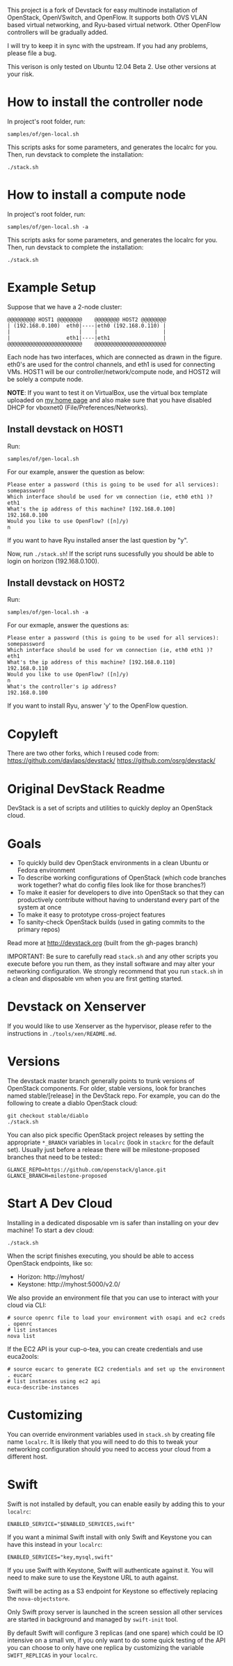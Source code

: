This project is a fork of Devstack for easy multinode installation of OpenStack,
OpenVSwitch, and OpenFlow. It supports both OVS VLAN based virtual networking,
and Ryu-based virtual network. Other OpenFlow controllers will be gradually
added.

I will try to keep it in sync with the upstream. If you had any problems, please
file a bug.

This verison is only tested on Ubuntu 12.04 Beta 2. Use other versions at your
risk.

# How to install the controller node

In project's root folder, run:

    samples/of/gen-local.sh

This scripts asks for some parameters, and generates the localrc for you. Then,
run devstack to complete the installation:

    ./stack.sh

# How to install a compute node

In project's root folder, run:

    samples/of/gen-local.sh -a

This scripts asks for some parameters, and generates the localrc for you. Then,
run devstack to complete the installation:

    ./stack.sh

# Example Setup

Suppose that we have a 2-node cluster:

    @@@@@@@@@ HOST1 @@@@@@@@    @@@@@@@@ HOST2 @@@@@@@@
    | (192.168.0.100)  eth0|----|eth0 (192.168.0.110) |
    |                      |    |                     |
    |                  eth1|----|eth1                 |
    @@@@@@@@@@@@@@@@@@@@@@@@    @@@@@@@@@@@@@@@@@@@@@@@

Each node has two interfaces, which are connected as drawn in the figure. eth0's
are used for the control channels, and eth1 is used for connecting VMs. HOST1
will be our controller/network/compute node, and HOST2 will be solely a compute
node.

**NOTE**: If you want to test it on VirtualBox, use the virtual box template
uploaded on [my home page](http://www.cs.toronto.edu/~soheil/devstack-vbox.tbz2)
and also make sure that you have disabled DHCP for vboxnet0
(File/Preferences/Networks).

## Install devstack on HOST1

Run:

    samples/of/gen-local.sh

For our example, answer the question as below:

    Please enter a password (this is going to be used for all services):
    somepassword
    Which interface should be used for vm connection (ie, eth0 eth1 )?
    eth1
    What's the ip address of this machine? [192.168.0.100]
    192.168.0.100
    Would you like to use OpenFlow? ([n]/y)
    n

If you want to have Ryu installed anser the last question by "y".

Now, run `./stack.sh`! If the script runs sucessfully you should be able to
login on horizon (192.168.0.100).

## Install devstack on HOST2

Run:

    samples/of/gen-local.sh -a

For our exmaple, answer the questions as:

    Please enter a password (this is going to be used for all services):
    somepassword
    Which interface should be used for vm connection (ie, eth0 eth1 )?
    eth1
    What's the ip address of this machine? [192.168.0.110]
    192.168.0.110
    Would you like to use OpenFlow? ([n]/y)
    n
    What's the controller's ip address?
    192.168.0.100

If you want to install Ryu, answer 'y' to the OpenFlow question.

# Copyleft

There are two other forks, which I reused code from:
https://github.com/davlaps/devstack/
https://github.com/osrg/devstack/

# Original DevStack Readme

DevStack is a set of scripts and utilities to quickly deploy an OpenStack cloud.

# Goals

* To quickly build dev OpenStack environments in a clean Ubuntu or Fedora environment
* To describe working configurations of OpenStack (which code branches work together?  what do config files look like for those branches?)
* To make it easier for developers to dive into OpenStack so that they can productively contribute without having to understand every part of the system at once
* To make it easy to prototype cross-project features
* To sanity-check OpenStack builds (used in gating commits to the primary repos)

Read more at http://devstack.org (built from the gh-pages branch)

IMPORTANT: Be sure to carefully read `stack.sh` and any other scripts you execute before you run them, as they install software and may alter your networking configuration.  We strongly recommend that you run `stack.sh` in a clean and disposable vm when you are first getting started.

# Devstack on Xenserver

If you would like to use Xenserver as the hypervisor, please refer to the instructions in `./tools/xen/README.md`.

# Versions

The devstack master branch generally points to trunk versions of OpenStack components.  For older, stable versions, look for branches named stable/[release] in the DevStack repo.  For example, you can do the following to create a diablo OpenStack cloud:

    git checkout stable/diablo
    ./stack.sh

You can also pick specific OpenStack project releases by setting the appropriate `*_BRANCH` variables in `localrc` (look in `stackrc` for the default set).  Usually just before a release there will be milestone-proposed branches that need to be tested::

    GLANCE_REPO=https://github.com/openstack/glance.git
    GLANCE_BRANCH=milestone-proposed

# Start A Dev Cloud

Installing in a dedicated disposable vm is safer than installing on your dev machine!  To start a dev cloud:

    ./stack.sh

When the script finishes executing, you should be able to access OpenStack endpoints, like so:

* Horizon: http://myhost/
* Keystone: http://myhost:5000/v2.0/

We also provide an environment file that you can use to interact with your cloud via CLI:

    # source openrc file to load your environment with osapi and ec2 creds
    . openrc
    # list instances
    nova list

If the EC2 API is your cup-o-tea, you can create credentials and use euca2ools:

    # source eucarc to generate EC2 credentials and set up the environment
    . eucarc
    # list instances using ec2 api
    euca-describe-instances

# Customizing

You can override environment variables used in `stack.sh` by creating file name `localrc`.  It is likely that you will need to do this to tweak your networking configuration should you need to access your cloud from a different host.

# Swift

Swift is not installed by default, you can enable easily by adding this to your `localrc`:

    ENABLED_SERVICE="$ENABLED_SERVICES,swift"

If you want a minimal Swift install with only Swift and Keystone you can have this instead in your `localrc`:

    ENABLED_SERVICES="key,mysql,swift"

If you use Swift with Keystone, Swift will authenticate against it. You will need to make sure to use the Keystone URL to auth against.

Swift will be acting as a S3 endpoint for Keystone so effectively replacing the `nova-objectstore`.

Only Swift proxy server is launched in the screen session all other services are started in background and managed by `swift-init` tool.

By default Swift will configure 3 replicas (and one spare) which could be IO intensive on a small vm, if you only want to do some quick testing of the API you can choose to only have one replica by customizing the variable `SWIFT_REPLICAS` in your `localrc`.
